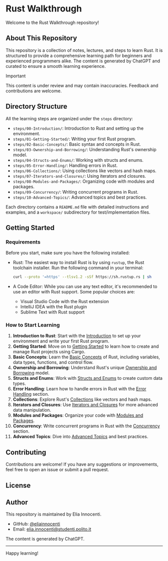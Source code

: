 # Rust Walkthrough

Welcome to the Rust Walkthrough repository!

## About This Repository

This repository is a collection of notes, lectures, and steps to learn Rust. It is structured to provide a comprehensive learning path for beginners and experienced programmers alike. The content is generated by ChatGPT and curated to ensure a smooth learning experience.

> [!IMPORTANT] 
> This content is under review and may contain inaccuracies. Feedback and contributions are welcome.

## Directory Structure

All the learning steps are organized under the `steps` directory:

- `steps/00-Introduction/`: Introduction to Rust and setting up the environment.
- `steps/01-Getting-Started/`: Writing your first Rust program.
- `steps/02-Basic-Concepts/`: Basic syntax and concepts in Rust.
- `steps/03-Ownership-and-Borrowing/`: Understanding Rust's ownership model.
- `steps/04-Structs-and-Enums/`: Working with structs and enums.
- `steps/05-Error-Handling/`: Handling errors in Rust.
- `steps/06-Collections/`: Using collections like vectors and hash maps.
- `steps/07-Iterators-and-Closures/`: Using iterators and closures.
- `steps/08-Modules-and-Packages/`: Organizing code with modules and packages.
- `steps/09-Concurrency/`: Writing concurrent programs in Rust.
- `steps/10-Advanced-Topics/`: Advanced topics and best practices.

Each directory contains a `README.md` file with detailed instructions and examples, and a `workspace/` subdirectory for test/implementation files.

## Getting Started

### Requirements

Before you start, make sure you have the following installed:

- Rust: The easiest way to install Rust is by using `rustup`, the Rust toolchain installer. Run the following command in your terminal:

    ```sh
    curl --proto '=https' --tlsv1.2 -sSf https://sh.rustup.rs | sh
    ```

- A Code Editor: While you can use any text editor, it's recommended to use an editor with Rust support. Some popular choices are:
    - Visual Studio Code with the Rust extension
    - IntelliJ IDEA with the Rust plugin
    - Sublime Text with Rust support

### How to Start Learning

1. **Introduction to Rust**: Start with the [Introduction](steps/00-Introduction/README.md) to set up your environment and write your first Rust program.
2. **Getting Started**: Move on to [Getting Started](steps/01-Getting-Started/README.md) to learn how to create and manage Rust projects using Cargo.
3. **Basic Concepts**: Learn the [Basic Concepts](steps/02-Basic-Concepts/README.md) of Rust, including variables, data types, functions, and control flow.
4. **Ownership and Borrowing**: Understand Rust's unique [Ownership and Borrowing](steps/03-Ownership-and-Borrowing/README.md) model.
5. **Structs and Enums**: Work with [Structs and Enums](steps/04-Structs-and-Enums/README.md) to create custom data types.
6. **Error Handling**: Learn how to handle errors in Rust with the [Error Handling](steps/05-Error-Handling/README.md) section.
7. **Collections**: Explore Rust's [Collections](steps/06-Collections/README.md) like vectors and hash maps.
8. **Iterators and Closures**: Use [Iterators and Closures](steps/07-Iterators-and-Closures/README.md) for more advanced data manipulation.
9. **Modules and Packages**: Organize your code with [Modules and Packages](steps/08-Modules-and-Packages/README.md).
10. **Concurrency**: Write concurrent programs in Rust with the [Concurrency](steps/09-Concurrency/README.md) section.
11. **Advanced Topics**: Dive into [Advanced Topics](steps/10-Advanced-Topics/README.md) and best practices.

## Contributing

Contributions are welcome! If you have any suggestions or improvements, feel free to open an issue or submit a pull request.

## License

<!-- This project is licensed under the MIT License. See the [LICENSE](LICENSE) file for details. -->

## Author

This repository is maintained by Elia Innocenti.

- GitHub: [@eliainnocenti](https://github.com/eliainnocenti)
- Email: [elia.innocenti@studenti.polito.it](mailto:elia.innocenti@studenti.polito.it)

The content is generated by ChatGPT.

---

Happy learning!
